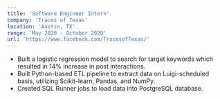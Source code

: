 ```yaml
---
title: 'Software Engineer Intern'
company: 'Traces of Texas'
location: 'Austin, TX'
range: 'May 2020 - October 2020'
url: 'https://www.facebook.com/TracesofTexas/'
---
```


- Built a logistic regression model to search for target keywords which resulted in 14% increase in post interactions.
- Built Python-based ETL pipeline to extract data on Luigi-scheduled basis, utilizing Scikit-learn, Pandas, and NumPy.
- Created SQL Runner jobs to load data into PostgreSQL database.
